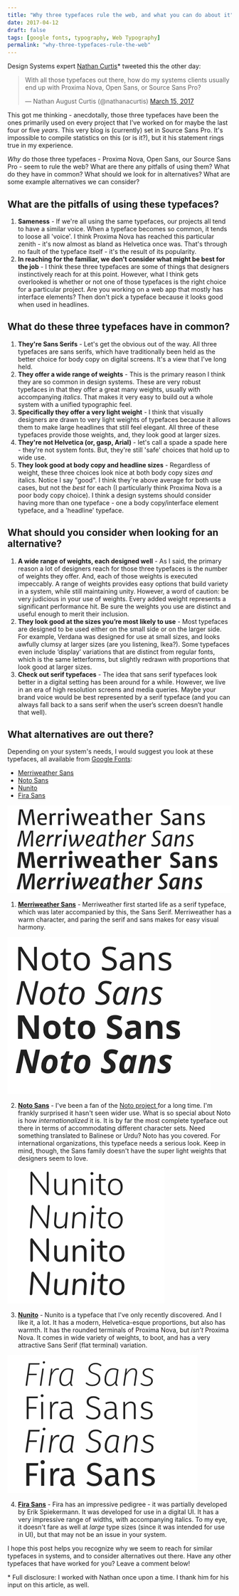 ```yaml
---
title: "Why three typefaces rule the web, and what you can do about it"
date: 2017-04-12
draft: false
tags: [google fonts, typography, Web Typography]
permalink: "why-three-typefaces-rule-the-web"
---
```


Design Systems expert [Nathan Curtis](https://eightshapes.com/nathan-curtis.html)\* tweeted this the other day:

<blockquote class="twitter-tweet" data-lang="en"><p lang="en" dir="ltr">With all those typefaces out there, how do my systems clients usually end up with Proxima Nova, Open Sans, or Source Sans Pro?</p>&mdash; Nathan August Curtis (@nathanacurtis) <a href="https://twitter.com/nathanacurtis/status/841964283562987520">March 15, 2017</a></blockquote>
<script async src="//platform.twitter.com/widgets.js" charset="utf-8"></script>

This got me thinking - anecdotally, those three typefaces have been the ones primarily used on every project that I've worked on for maybe the last four or five _years_. This very blog is (currently) set in Source Sans Pro. It's impossible to compile statistics on this (or is it?), but it his statement rings true in my experience.

_Why_ do those three typefaces - Proxima Nova, Open Sans, our Source Sans Pro - seem to rule the web? What are there any pitfalls of using them? What do they have in common? What should we look for in alternatives? What are some example alternatives we can consider?

<!--more-->

## What are the pitfalls of using these typefaces?

1. **Sameness** - If we're all using the same typefaces, our projects all tend to have a similar voice. When a typeface becomes so common, it tends to loose all 'voice'. I think Proxima Nova has reached this particular zenith - it's now almost as bland as Helvetica once was. That's through no fault of the typeface itself - it's the result of its popularity.
2. **In reaching for the familiar, we don't consider what might be best for the job** - I think these three typefaces are some of things that designers instinctively reach for at this point. However, what I think gets overlooked is whether or not one of those typefaces is the right choice for a particular project. Are you working on a web app that mostly has interface elements? Then don't pick a typeface because it looks good when used in headlines.

## What do these three typefaces have in common?

1. **They're Sans Serifs** - Let's get the obvious out of the way. All three typefaces are sans serifs, which have traditionally been held as the better choice for body copy on digital screens. It's a view that I've long held.
2. **They offer a wide range of weights** - This is the primary reason I think they are so common in design systems. These are very robust typefaces in that they offer a great many weights, usually with accompanying _italics_. That makes it very easy to build out a whole system with a unified typographic feel.
3. **Specifically they offer a very light weight** - I think that visually designers are drawn to very light weights of typefaces because it allows them to make large headlines that still feel elegant. All three of these typefaces provide those weights, and, they look good at larger sizes.
4. **They're not Helvetica (or, gasp, Arial)** - let's call a spade a spade here - they're not system fonts. But, they're still 'safe' choices that hold up to wide use.
5. **They look good at body copy and headline sizes** - Regardless of weight, these three choices look nice at both body copy sizes _and_ italics. Notice I say "good". I think they're above average for both use cases, but not the _best_ for each (I particularly think Proxima Nova is a poor body copy choice). I think a design systems should consider having more than one typeface - one a body copy/interface element typeface, and a 'headline' typeface.

## What should you consider when looking for an alternative?

1. **A wide range of weights, each designed well** - As I said, the primary reason a lot of designers reach for those three typefaces is the number of weights they offer. And, each of those weights is executed impeccably. A range of weights provides easy options that build variety in a system, while still maintaining unity. However, a word of caution: be very judicious in your use of weights. Every added weight represents a significant performance hit. Be sure the weights you use are distinct and useful enough to merit their inclusion.
2. **They look good at the sizes you’re most likely to use** - Most typefaces are designed to be used either on the small side or on the larger side. For example, Verdana was designed for use at small sizes, and looks awfully clumsy at larger sizes (are you listening, Ikea?). Some typefaces even include ‘display’ variations that are distinct from regular fonts, which is the same letterforms, but slightly redrawn with proportions that look good at larger sizes.
3. **Check out serif typefaces** - The idea that sans serif typefaces look better in a digital setting has been around for a while. However, we live in an era of high resolution screens and media queries. Maybe your brand voice would be best represented by a serif typeface (and you can always fall back to a sans serif when the user’s screen doesn’t handle that well).

## What alternatives are out there?

Depending on your system's needs, I would suggest you look at these typefaces, all available from [Google Fonts](https://fonts.google.com):

- [Merriweather Sans](https://fonts.google.com/specimen/Merriweather+Sans)
- [Noto Sans](https://fonts.google.com/specimen/Noto+Sans)
- [Nunito](https://fonts.google.com/specimen/Nunito)
- [Fira Sans](https://fonts.google.com/specimen/Fira+Sans)

![Merriweather Sans Sample](../images/Screen-Shot-2017-03-31-at-12.26.17-PM.png)

1. **[Merriweather Sans](https://fonts.google.com/specimen/Merriweather+Sans)** - Merriweather first started life as a serif typeface, which was later accompanied by this, the Sans Serif. Merriweather has a warm character, and paring the serif and sans makes for easy visual harmony.

![Noto Sans Sample](../images/Screen-Shot-2017-03-31-at-12.25.48-PM.png)

2. **[Noto Sans](https://fonts.google.com/specimen/Noto+Sans)** - I've been a fan of the [Noto project ](https://www.google.com/get/noto/) for a long time. I'm frankly surprised it hasn't seen wider use. What is so special about Noto is how _internationalized_ it is. It is by far the most complete typeface out there in terms of accommodating different character sets. Need something translated to Balinese or Urdu? Noto has you covered. For international organizations, this typeface needs a serious look. Keep in mind, though, the Sans family doesn't have the super light weights that designers seem to love.

![Nunito Sample](../images/Screen-Shot-2017-03-31-at-12.27.03-PM.png)

3. **[Nunito](https://fonts.google.com/specimen/Nunito)** - Nunito is a typeface that I've only recently discovered. And I like it, a lot. It has a modern, Helvetica-esque proportions, but also has warmth. It has the rounded terminals of Proxima Nova, but _isn't_ Proxima Nova. It comes in wide variety of weights, to boot, and has a very attractive Sans Serif (flat terminal) variation.

![Fira Sans Sample](../images/Screen-Shot-2017-03-31-at-12.27.45-PM.png)

4. **[Fira Sans](https://fonts.google.com/specimen/Fira+Sans)** - Fira has an impressive pedigree - it was partially developed by Erik Spiekermann. It was developed for use in a digital UI. It has a very impressive range of widths, with accompanying italics. To my eye, it doesn't fare as well at _large_ type sizes (since it was intended for use in UI), but that may not be an issue in your system.

I hope this post helps you recognize why we seem to reach for similar typefaces in systems, and to consider alternatives out there. Have any other typefaces that have worked for you? Leave a comment below!

\* Full disclosure: I worked with Nathan once upon a time. I thank him for his input on this article, as well.
